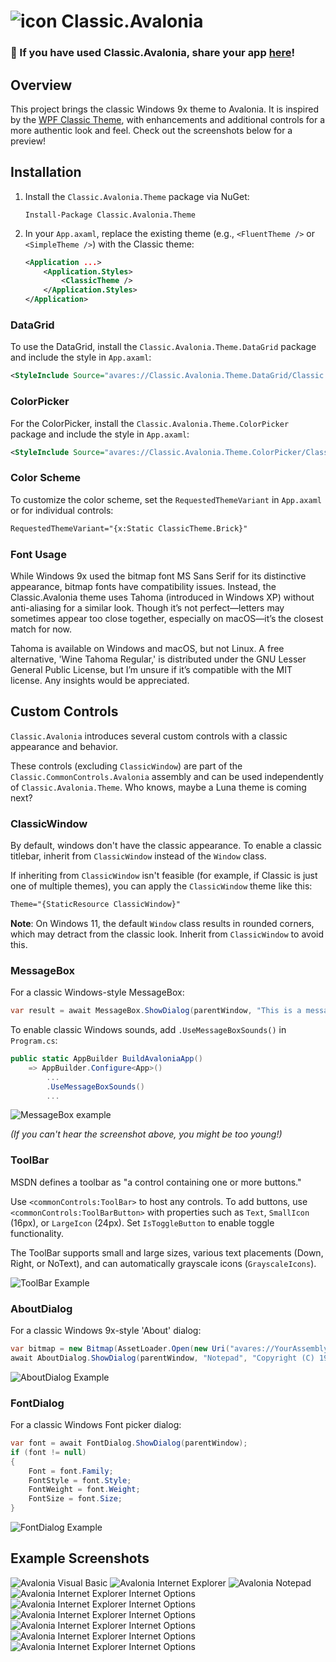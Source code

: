 # ![icon](https://raw.githubusercontent.com/BAndysc/Classic.Avalonia/refs/heads/master/icon.png) Classic.Avalonia

### 📢 If you have used Classic.Avalonia, share your app [here](https://github.com/BAndysc/Classic.Avalonia/discussions/2)!

## Overview

This project brings the classic Windows 9x theme to Avalonia. It is inspired by the [WPF Classic Theme](https://github.com/dotnet/wpf/tree/main/src/Microsoft.DotNet.Wpf/src/Themes/PresentationFramework.Classic/Themes), with enhancements and additional controls for a more authentic look and feel. Check out the screenshots below for a preview!

## Installation

1. Install the `Classic.Avalonia.Theme` package via NuGet:
   ```
   Install-Package Classic.Avalonia.Theme
   ```
2. In your `App.axaml`, replace the existing theme (e.g., `<FluentTheme />` or `<SimpleTheme />`) with the Classic theme:
   ```xml
   <Application ...>
       <Application.Styles>
           <ClassicTheme />
       </Application.Styles>
   </Application>
   ```

### DataGrid
To use the DataGrid, install the `Classic.Avalonia.Theme.DataGrid` package and include the style in `App.axaml`:
```xml
<StyleInclude Source="avares://Classic.Avalonia.Theme.DataGrid/Classic.axaml"/>
```

### ColorPicker
For the ColorPicker, install the `Classic.Avalonia.Theme.ColorPicker` package and include the style in `App.axaml`:
```xml
<StyleInclude Source="avares://Classic.Avalonia.Theme.ColorPicker/Classic.axaml"/>
```

### Color Scheme

To customize the color scheme, set the `RequestedThemeVariant` in `App.axaml` or for individual controls:
```xml
RequestedThemeVariant="{x:Static ClassicTheme.Brick}"
```

### Font Usage

While Windows 9x used the bitmap font MS Sans Serif for its distinctive appearance, bitmap fonts have compatibility issues. Instead, the Classic.Avalonia theme uses Tahoma (introduced in Windows XP) without anti-aliasing for a similar look. Though it’s not perfect—letters may sometimes appear too close together, especially on macOS—it’s the closest match for now.

Tahoma is available on Windows and macOS, but not Linux. A free alternative, 'Wine Tahoma Regular,' is distributed under the GNU Lesser General Public License, but I’m unsure if it’s compatible with the MIT license. Any insights would be appreciated.

## Custom Controls

`Classic.Avalonia` introduces several custom controls with a classic appearance and behavior.

These controls (excluding `ClassicWindow`) are part of the `Classic.CommonControls.Avalonia` assembly and can be used independently of `Classic.Avalonia.Theme`. Who knows, maybe a Luna theme is coming next?

### ClassicWindow

By default, windows don't have the classic appearance. To enable a classic titlebar, inherit from `ClassicWindow` instead of the `Window` class.

If inheriting from `ClassicWindow` isn't feasible (for example, if Classic is just one of multiple themes), you can apply the `ClassicWindow` theme like this:
```xml
Theme="{StaticResource ClassicWindow}"
```

**Note**: On Windows 11, the default `Window` class results in rounded corners, which may detract from the classic look. Inherit from `ClassicWindow` to avoid this.

### MessageBox

For a classic Windows-style MessageBox:
```csharp
var result = await MessageBox.ShowDialog(parentWindow, "This is a message box", "Title", MessageBoxButtons.Ok, MessageBoxIcon.Information);
```

To enable classic Windows sounds, add `.UseMessageBoxSounds()` in `Program.cs`:
```csharp
public static AppBuilder BuildAvaloniaApp()
    => AppBuilder.Configure<App>()
        ...
        .UseMessageBoxSounds()
        ...
```

![MessageBox example](https://raw.githubusercontent.com/BAndysc/Classic.Avalonia/refs/heads/master/samples/examples/messagebox.png)

*(If you can't hear the screenshot above, you might be too young!)*

### ToolBar

MSDN defines a toolbar as "a control containing one or more buttons."

Use `<commonControls:ToolBar>` to host any controls. To add buttons, use `<commonControls:ToolBarButton>` with properties such as `Text`, `SmallIcon` (16px), or `LargeIcon` (24px). Set `IsToggleButton` to enable toggle functionality.

The ToolBar supports small and large sizes, various text placements (Down, Right, or NoText), and can automatically grayscale icons (`GrayscaleIcons`).

![ToolBar Example](https://raw.githubusercontent.com/BAndysc/Classic.Avalonia/refs/heads/master/samples/examples/toolbar.png)

### AboutDialog

For a classic Windows 9x-style 'About' dialog:
```csharp
var bitmap = new Bitmap(AssetLoader.Open(new Uri("avares://YourAssembly/YourPathToIcon.png")));
await AboutDialog.ShowDialog(parentWindow, "Notepad", "Copyright (C) 1985-1999", bitmap);
```

![AboutDialog Example](https://raw.githubusercontent.com/BAndysc/Classic.Avalonia/refs/heads/master/samples/examples/aboutdialog.png)

### FontDialog

For a classic Windows Font picker dialog:
```csharp
var font = await FontDialog.ShowDialog(parentWindow);
if (font != null)
{
    Font = font.Family;
    FontStyle = font.Style;
    FontWeight = font.Weight;
    FontSize = font.Size;
}
```

![FontDialog Example](https://raw.githubusercontent.com/BAndysc/Classic.Avalonia/refs/heads/master/samples/examples/fontdialog.png)

## Example Screenshots

![Avalonia Visual Basic](https://raw.githubusercontent.com/BAndysc/Classic.Avalonia/refs/heads/master/samples/examples/avalonia_basic.png)
![Avalonia Internet Explorer](https://raw.githubusercontent.com/BAndysc/Classic.Avalonia/refs/heads/master/samples/examples/avalonia_explorer1.png)
![Avalonia Notepad](https://raw.githubusercontent.com/BAndysc/Classic.Avalonia/refs/heads/master/samples/examples/notepad.png)
![Avalonia Internet Explorer Internet Options](https://raw.githubusercontent.com/BAndysc/Classic.Avalonia/refs/heads/master/samples/examples/avalonia_explorer2.png)
![Avalonia Internet Explorer Internet Options](https://raw.githubusercontent.com/BAndysc/Classic.Avalonia/refs/heads/master/samples/examples/avalonia_explorer3.png)
![Avalonia Internet Explorer Internet Options](https://raw.githubusercontent.com/BAndysc/Classic.Avalonia/refs/heads/master/samples/examples/avalonia_explorer4.png)
![Avalonia Internet Explorer Internet Options](https://raw.githubusercontent.com/BAndysc/Classic.Avalonia/refs/heads/master/samples/examples/avalonia_explorer5.png)
![Avalonia Internet Explorer Internet Options](https://raw.githubusercontent.com/BAndysc/Classic.Avalonia/refs/heads/master/samples/examples/avalonia_explorer6.png)
![Avalonia Internet Explorer Internet Options](https://raw.githubusercontent.com/BAndysc/Classic.Avalonia/refs/heads/master/samples/examples/avalonia_explorer7.png)